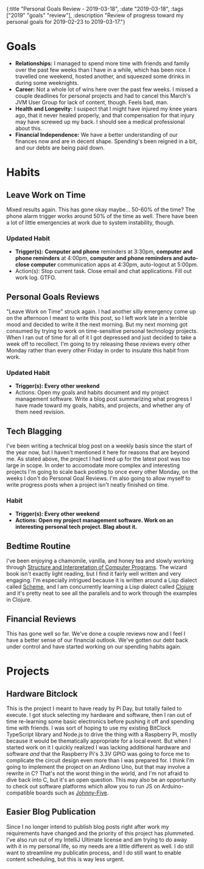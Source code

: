 {:title "Personal Goals Review - 2019-03-18", :date "2019-03-18", :tags ["2019" "goals" "review"], :description "Review of progress toward my personal goals for 2019-02-23 to 2019-03-17."}


# Goals
* **Relationships:** I managed to spend more time with friends and family over the past few weeks than I have in a while, which has been nice. I travelled one weekend, hosted another, and squeezed some drinks in during some weeknights.
* **Career:** Not a whole lot of wins here over the past few weeks. I missed a couple deadlines for personal projects and had to cancel this March's JVM User Group for lack of content, though. Feels bad, man.
* **Health and Longevity:** I suspect that I might have injured my knee years ago, that it never healed properly, and that compensation for that injury may have screwed up my back. I should see a medical professional about this.
* **Financial Independence:** We have a better understanding of our finances now and are in decent shape. Spending's been reigned in a bit, and our debts are being paid down.

# Habits
## Leave Work on Time
Mixed results again. This has gone okay maybe... 50-60% of the time? The phone alarm trigger works around 50% of the time as well. There have been a lot of little emergencies at work due to system instability, though.

### Updated Habit
* **Trigger(s):** **Computer and phone** reminders at 3:30pm, **computer and phone reminders** at 4:00pm, **computer and phone reminders and auto-close computer** communication apps at 4:30pm, auto-logout at 5:00pm.
* Action(s): Stop current task. Close email and chat applications. Fill out work log. GTFO.

## Personal Goals Reviews
"Leave Work on Time" struck again. I had another silly emergency come up on the afternoon I meant to write this post, so I left work late in a terrible mood and decided to write it the next morning. But my next morning got consumed by trying to work on time-sensitive personal technology projects. When I ran out of time for all of it I got depressed and just decided to take a week off to recollect. I'm going to try releasing these reviews every other Monday rather than every other Friday in order to insulate this habit from work.

### Updated Habit
* **Trigger(s): Every other weekend**
* Actions: Open my goals and habits document and my project management software. Write a blog post summarizing what progress I have made toward my goals, habits, and projects, and whether any of them need revision.

## Tech Blagging
I've been writing a technical blog post on a weekly basis since the start of the year now, but I haven't mentioned it here for reasons that are beyond me. As stated above, the project I had lined up for the latest post was too large in scope. In order to accomodate more complex and interesting projects I'm going to scale back posting to once every other Monday, on the weeks I don't do Personal Goal Reviews. I'm also going to allow myself to write progress posts when a project isn't neatly finished on time.

### Habit
* **Trigger(s): Every other weekend**
* **Actions: Open my project management software. Work on an interesting personal tech project. Blag about it.**

## Bedtime Routine
I've been enjoying a chamomile, vanilla, and honey tea and slowly working through [Structure and Interpretation of Computer Programs](https://en.wikipedia.org/wiki/Structure_and_Interpretation_of_Computer_Programs). The wizard book isn't exactly light reading, but I find it fairly well written and very engaging. I'm especially intrigued because it is written around a Lisp dialect called [Scheme](http://www.scheme-reports.org/), and I am concurrently learning a Lisp dialect called [Clojure](https://clojure.org/) and it's pretty neat to see all the parallels and to work through the examples in Clojure.

## Financial Reviews
This has gone well so far. We've done a couple reviews now and I feel I have a better sense of our financial outlook. We've gotten our debt back under control and have started working on our spending habits again.


# Projects
## Hardware Bitclock
This is the project I meant to have ready by Pi Day, but totally failed to execute. I got stuck selecting my hardware and software, then I ran out of time re-learning some basic electronics before pushing it off and spending time with friends. I was sort of hoping to use my existing BitClock TypeScript library and Node.js to drive the thing with a Raspberry Pi, mostly because it would be thematically appropriate for a local event. But when I started work on it I quickly realized I was lacking additional hardware and software *and* that the Raspberry Pi's 3.3V GPIO was going to force me to complicate the circuit design even more than I was prepared for. I think I'm going to implement the project on an Ardiono Uno, but that may involve a rewrite in C? That's not the worst thing in the world, and I'm not afraid to dive back into C, but it's an open question. This may also be an opportunity to check out software platforms which allow you to run JS on Arduino-compatible boards such as [Johnny-Five](http://johnny-five.io/).

## Easier Blog Publication
Since I no longer intend to publish blog posts right after work my requirements have changed and the priority of this project has plummeted. I've also run out of my IntelliJ Ultimate license and am trying to do away with it in my personal life, so my needs are a little different as well. I do still want to streamline my publicatin process, and I do still want to enable content scheduling, but this is way less urgent.